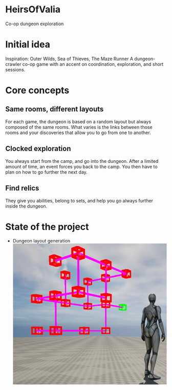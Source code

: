 # HeirsOfValia
Co-op dungeon exploration

# Initial idea
Inspiration: Outer Wilds, Sea of Thieves, The Maze Runner
A dungeon-crawler co-op game with an accent on coordination, exploration, and short sessions.

# Core concepts
## Same rooms, different layouts
For each game, the dungeon is based on a random layout but always composed of the same rooms.
What varies is the links between those rooms and your discoveries that allow you to go from one to another.

## Clocked exploration
You always start from the camp, and go into the dungeon. After a limited amount of time, an event forces you back to the camp.
You then have to plan on how to go further the next day.

## Find relics
They give you abilities, belong to sets, and help you go always further inside the dungeon.

# State of the project
- Dungeon layout generation
![Dungeon layout](/Resources/SC_Layout.png)
